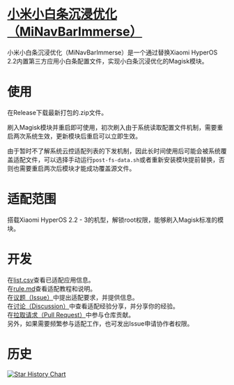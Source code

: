 # [小米小白条沉浸优化（MiNavBarImmerse）](https://ianzb.github.io/project/MiNavBarImmerse.html)

小米小白条沉浸优化（MiNavBarImmerse）是一个通过替换Xiaomi HyperOS 2.2内置第三方应用小白条配置文件，实现小白条沉浸优化的Magisk模块。

# 使用

在Release下载最新打包的.zip文件。

刷入Magisk模块并重启即可使用，初次刷入由于系统读取配置文件机制，需要重启两次系统生效，更新模块后重启可以立即生效。

由于暂时不了解系统云控适配列表的下发机制，因此长时间使用后可能会被系统覆盖适配文件，可以选择手动运行`post-fs-data.sh`或者重新安装模块提前替换，否则也需要重启两次后模块才能成功覆盖源文件。

# 适配范围

搭载Xiaomi HyperOS 2.2 - 3的机型，解锁root权限，能够刷入Magisk标准的模块。

# 开发

在[list.csv](list.csv)查看已适配应用信息。  
在[rule.md](rule.md)查看适配教程和说明。  
在[议题（Issue）](https://github.com/Ianzb/MiNavBarImmerse/issues)中提出适配要求，并提供信息。  
在[讨论（Discussion）](https://github.com/Ianzb/MiNavBarImmerse/discussions)中查看适配经验分享，并分享你的经验。  
在[拉取请求（Pull Request）](https://github.com/Ianzb/MiNavBarImmerse/pulls)中参与仓库贡献。  
另外，如果需要频繁参与适配工作，也可发出Issue申请协作者权限。

# 历史

[![Star History Chart](https://api.star-history.com/svg?repos=Ianzb/MiNavBarImmerse&type=Date)](https://www.star-history.com/#Ianzb/MiNavBarImmerse&Date)
